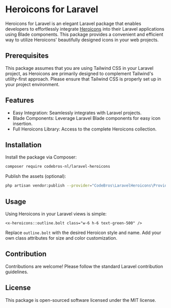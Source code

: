 # Heroicons for Laravel

Heroicons for Laravel is an elegant Laravel package that enables developers to effortlessly integrate [Heroicons](https://heroicons.com/) into their Laravel applications using Blade components. This package provides a convenient and efficient way to utilize Heroicons' beautifully designed icons in your web projects.

## Prerequisites

This package assumes that you are using Tailwind CSS in your Laravel project, as Heroicons are primarily designed to complement Tailwind's utility-first approach. Please ensure that Tailwind CSS is properly set up in your project environment.

## Features

* Easy Integration: Seamlessly integrates with Laravel projects.
* Blade Components: Leverage Laravel Blade components for easy icon insertion.
* Full Heroicons Library: Access to the complete Heroicons collection.

## Installation

Install the package via Composer:
```bash
composer require codebros-nl/laravel-heroicons
```
Publish the assets (optional):
```bash
php artisan vendor:publish --provider="CodeBros\LaravelHeroicons\Providers\LaravelHeroiconsServiceProvider"
```

## Usage

Using Heroicons in your Laravel views is simple:

```blade
<x-heroicons::outline.bolt class="w-6 h-6 text-green-500" />
```
Replace `outline.bolt` with the desired Heroicon style and name. Add your own class attributes for size and color customization.

## Contribution

Contributions are welcome! Please follow the standard Laravel contribution guidelines.

## License

This package is open-sourced software licensed under the MIT license.
